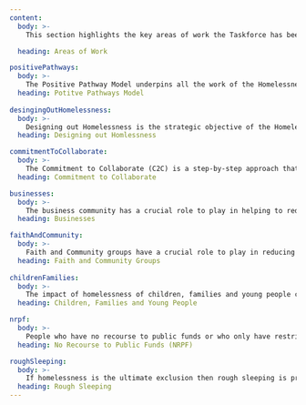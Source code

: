 ```yaml
---
content:
  body: >-
    This section highlights the key areas of work the Taskforce has been working on since its inception.  Follow the links for information, insight and resources.

  heading: Areas of Work

positivePathways:
  body: >-
    The Positive Pathway Model underpins all the work of the Homelessness Taskforce it provides us with a systematic and coherent way of thinking about how things can be done differently.
  heading: Potitve Pathways Model  
  
desingingOutHomelessness:
  body: >-
    Designing out Homelessness is the strategic objective of the Homelessness Taskforce. Our approach builds on the Positive Pathways Model and aims to build in homelessness prevention and resilience building into the very fabric of services and systems. 
  heading: Designing out Homlessness

commitmentToCollaborate:
  body: >-
    The Commitment to Collaborate (C2C) is a step-by-step approach that uses the logic of both the Positive Pathways Model and Designing out Homelessness to guide organisations through a reflective yet action based process so they can maximise their impact on reducing homelessness.
  heading: Commitment to Collaborate

businesses:
  body: >-
    The business community has a crucial role to play in helping to reduce homelessness, both as employers and people committed to their local communities. The toolkit developed with businesses is a step-by-step guide for employers to review what they can do to maximise their contribution.
  heading: Businesses

faithAndCommunity:
  body: >-
    Faith and Community groups have a crucial role to play in reducing homelessness and its impact of people.  They can be critical partners in work at all stages of the Positive Pathways Model approach.
  heading: Faith and Community Groups
  
childrenFamilies:
  body: >-
    The impact of homelessness of children, families and young people cannot be underestimated and the complexity of the issues they face can be daunting.  We have been developing our work in this area for the last two years and will keep these groups as a high priority in the future.
  heading: Children, Families and Young People

nrpf: 
  body: >-
    People who have no recourse to public funds or who only have restricted access to public funds can be some of the most vulnerable individuals agencies have to support.  We have worked with key partners to collate a range of resources people can use to make a difference.
  heading: No Recourse to Public Funds (NRPF)

roughSleeping: 
  body: >-
    If homelessness is the ultimate exclusion then rough sleeping is probably the most extreme example of that.  The Homelessness Taskforce has focused on this area of work since it’s inception in 2017 and in this section we outline the work we have undertaken.
  heading: Rough Sleeping
---
```

